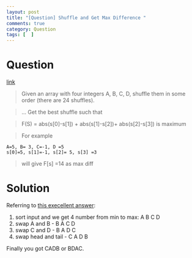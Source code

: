 ```yaml
---
layout: post
title: "[Question] Shuffle and Get Max Difference "
comments: true
category: Question
tags: [  ]
---
```


# Question

[link](http://stackoverflow.com/questions/23205277/max-absolute-sum-in-a-array)

> Given an array with four integers A, B, C, D, shuffle them in some order (there are 24 shuffles). 

> ... Get the best shuffle such that

> F(S) = abs(s[0]-s[1]) + abs(s[1]-s[2])+ abs(s[2]-s[3])
is maximum

> For example

    A=5, B= 3, C=-1, D =5
    s[0]=5, s[1]=-1, s[2]= 5, s[3] =3

> will give F[s] =14 as max diff

# Solution

Referring to [this execellent answer](http://stackoverflow.com/a/23205616):

1. sort input and we get 4 number from min to max: A B C D
1. swap A and B - B A C D
1. swap C and D - B A D C
1. swap head and tail - C A D B

Finally you got CADB or BDAC.
